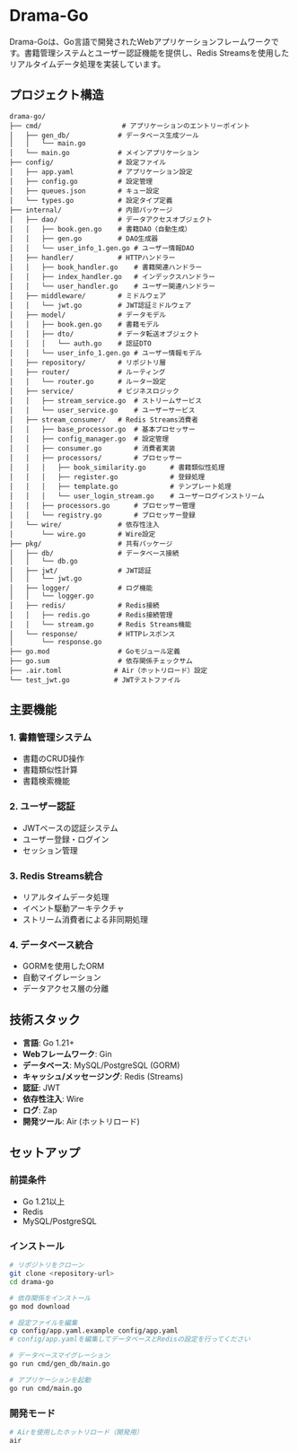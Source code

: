 # Drama-Go

Drama-Goは、Go言語で開発されたWebアプリケーションフレームワークです。書籍管理システムとユーザー認証機能を提供し、Redis Streamsを使用したリアルタイムデータ処理を実装しています。

## プロジェクト構造

```
drama-go/
├── cmd/                    # アプリケーションのエントリーポイント
│   ├── gen_db/            # データベース生成ツール
│   │   └── main.go
│   └── main.go            # メインアプリケーション
├── config/                # 設定ファイル
│   ├── app.yaml           # アプリケーション設定
│   ├── config.go          # 設定管理
│   ├── queues.json        # キュー設定
│   └── types.go           # 設定タイプ定義
├── internal/              # 内部パッケージ
│   ├── dao/               # データアクセスオブジェクト
│   │   ├── book.gen.go    # 書籍DAO（自動生成）
│   │   ├── gen.go         # DAO生成器
│   │   └── user_info_1.gen.go # ユーザー情報DAO
│   ├── handler/           # HTTPハンドラー
│   │   ├── book_handler.go    # 書籍関連ハンドラー
│   │   ├── index_handler.go   # インデックスハンドラー
│   │   └── user_handler.go    # ユーザー関連ハンドラー
│   ├── middleware/        # ミドルウェア
│   │   └── jwt.go         # JWT認証ミドルウェア
│   ├── model/             # データモデル
│   │   ├── book.gen.go    # 書籍モデル
│   │   ├── dto/           # データ転送オブジェクト
│   │   │   └── auth.go    # 認証DTO
│   │   └── user_info_1.gen.go # ユーザー情報モデル
│   ├── repository/        # リポジトリ層
│   ├── router/            # ルーティング
│   │   └── router.go      # ルーター設定
│   ├── service/           # ビジネスロジック
│   │   ├── stream_service.go  # ストリームサービス
│   │   └── user_service.go    # ユーザーサービス
│   ├── stream_consumer/   # Redis Streams消費者
│   │   ├── base_processor.go  # 基本プロセッサー
│   │   ├── config_manager.go  # 設定管理
│   │   ├── consumer.go        # 消費者実装
│   │   ├── processors/        # プロセッサー
│   │   │   ├── book_similarity.go      # 書籍類似性処理
│   │   │   ├── register.go             # 登録処理
│   │   │   ├── template.go             # テンプレート処理
│   │   │   └── user_login_stream.go    # ユーザーログインストリーム
│   │   ├── processors.go      # プロセッサー管理
│   │   └── registry.go        # プロセッサー登録
│   └── wire/              # 依存性注入
│       └── wire.go        # Wire設定
├── pkg/                   # 共有パッケージ
│   ├── db/                # データベース接続
│   │   └── db.go
│   ├── jwt/               # JWT認証
│   │   └── jwt.go
│   ├── logger/            # ログ機能
│   │   └── logger.go
│   ├── redis/             # Redis接続
│   │   ├── redis.go       # Redis接続管理
│   │   └── stream.go      # Redis Streams機能
│   └── response/          # HTTPレスポンス
│       └── response.go
├── go.mod                 # Goモジュール定義
├── go.sum                 # 依存関係チェックサム
├── .air.toml             # Air（ホットリロード）設定
└── test_jwt.go           # JWTテストファイル
```

## 主要機能

### 1. 書籍管理システム
- 書籍のCRUD操作
- 書籍類似性計算
- 書籍検索機能

### 2. ユーザー認証
- JWTベースの認証システム
- ユーザー登録・ログイン
- セッション管理

### 3. Redis Streams統合
- リアルタイムデータ処理
- イベント駆動アーキテクチャ
- ストリーム消費者による非同期処理

### 4. データベース統合
- GORMを使用したORM
- 自動マイグレーション
- データアクセス層の分離

## 技術スタック

- **言語**: Go 1.21+
- **Webフレームワーク**: Gin
- **データベース**: MySQL/PostgreSQL (GORM)
- **キャッシュ/メッセージング**: Redis (Streams)
- **認証**: JWT
- **依存性注入**: Wire
- **ログ**: Zap
- **開発ツール**: Air (ホットリロード)

## セットアップ

### 前提条件
- Go 1.21以上
- Redis
- MySQL/PostgreSQL

### インストール

```bash
# リポジトリをクローン
git clone <repository-url>
cd drama-go

# 依存関係をインストール
go mod download

# 設定ファイルを編集
cp config/app.yaml.example config/app.yaml
# config/app.yamlを編集してデータベースとRedisの設定を行ってください

# データベースマイグレーション
go run cmd/gen_db/main.go

# アプリケーションを起動
go run cmd/main.go
```

### 開発モード

```bash
# Airを使用したホットリロード（開発用）
air
```